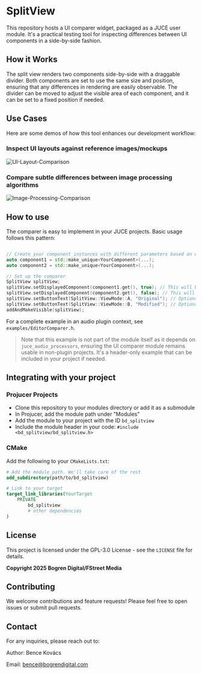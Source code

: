 # SplitView

This repository hosts a UI comparer widget, packaged as a JUCE user module. It's a practical testing tool for inspecting differences between UI components in a side-by-side fashion.

## How it Works

The split view renders two components side-by-side with a draggable divider. Both components are set to use the same size and position, ensuring that any differences in rendering are easily observable. The divider can be moved to adjust the visible area of each component, and it can be set to a fixed position if needed.

## Use Cases

Here are some demos of how this tool enhances our development workflow:

### Inspect UI layouts against reference images/mockups

![UI-Layout-Comparison](https://github.com/BD-Bence/bd_splitview_assets/raw/refs/heads/main/Screen%20Recording%202025-05-05%20at%2015.08.07.webp)

### Compare subtle differences between image processing algorithms

![Image-Processing-Comparison](https://github.com/BD-Bence/bd_splitview_assets/raw/refs/heads/main/Screen%20Recording%202025-05-05%20at%2015.32.46.webp)


## How to use

The comparer is easy to implement in your JUCE projects. Basic usage follows this pattern:

```cpp

// Create your component instances with different parameters based on what you want to compare
auto component1 = std::make_unique<YourComponent>(...);
auto component2 = std::make_unique<YourComponent>(...);

// Set up the comparer
SplitView splitView;
splitView.setDisplayedComponent(component1.get(), true); // This will be shown on the left
splitView.setDisplayedComponent(component2.get(), false); // This will be shown on the right
splitView.setButtonText(SplitView::ViewMode::A, "Original"); // Optional: Set button text for the left component
splitView.setButtonText(SplitView::ViewMode::B, "Modified"); // Optional: Set button text for the right component
addAndMakeVisible(splitView);
```

For a complete example in an audio plugin context, see `examples/EditorComparer.h`.

> Note that this example is not part of the module itself as it depends on `juce_audio_processors`, ensuring the UI comparer module remains usable in non-plugin projects. It's a header-only example that can be included in your project if needed.

## Integrating with your project

### Projucer Projects

- Clone this repository to your modules directory or add it as a submodule
- In Projucer, add the module path under "Modules"
- Add the module to your project with the ID `bd_splitview`
- Include the module header in your code: `#include <bd_splitview/bd_splitview.h>`

### CMake

Add the following to your `CMakeLists.txt`:

```cmake
# Add the module path. We'll take care of the rest
add_subdirectory(path/to/bd_splitview)

# Link to your target
target_link_libraries(YourTarget
    PRIVATE
        bd_splitview
        # other dependencies
)
```

## License

This project is licensed under the GPL-3.0 License - see the `LICENSE` file for details.

**Copyright 2025 Bogren Digital/FStreet Media**

## Contributing

We welcome contributions and feature requests! Please feel free to open issues or submit pull requests.

## Contact
For any inquiries, please reach out to:

Author: Bence Kovács

Email: bence@bogrendigital.com